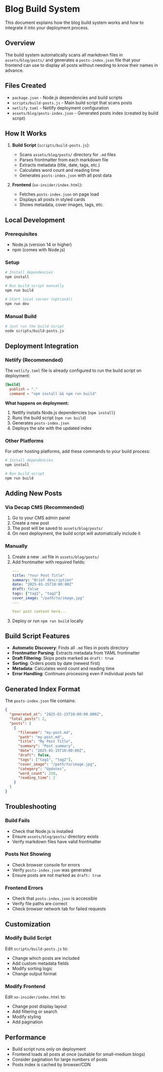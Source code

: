 # Blog Build System

This document explains how the blog build system works and how to integrate it into your deployment process.

## Overview

The build system automatically scans all markdown files in `assets/blog/posts/` and generates a `posts-index.json` file that your frontend can use to display all posts without needing to know their names in advance.

## Files Created

- `package.json` - Node.js dependencies and build scripts
- `scripts/build-posts.js` - Main build script that scans posts
- `netlify.toml` - Netlify deployment configuration
- `assets/blog/posts-index.json` - Generated posts index (created by build script)

## How It Works

1. **Build Script** (`scripts/build-posts.js`):
   - Scans `assets/blog/posts/` directory for `.md` files
   - Parses frontmatter from each markdown file
   - Extracts metadata (title, date, tags, etc.)
   - Calculates word count and reading time
   - Generates `posts-index.json` with all post data

2. **Frontend** (`xo-insider/index.html`):
   - Fetches `posts-index.json` on page load
   - Displays all posts in styled cards
   - Shows metadata, cover images, tags, etc.

## Local Development

### Prerequisites
- Node.js (version 14 or higher)
- npm (comes with Node.js)

### Setup
```bash
# Install dependencies
npm install

# Run build script manually
npm run build

# Start local server (optional)
npm run dev
```

### Manual Build
```bash
# Just run the build script
node scripts/build-posts.js
```

## Deployment Integration

### Netlify (Recommended)

The `netlify.toml` file is already configured to run the build script on deployment:

```toml
[build]
  publish = "."
  command = "npm install && npm run build"
```

**What happens on deployment:**
1. Netlify installs Node.js dependencies (`npm install`)
2. Runs the build script (`npm run build`)
3. Generates `posts-index.json`
4. Deploys the site with the updated index

### Other Platforms

For other hosting platforms, add these commands to your build process:

```bash
# Install dependencies
npm install

# Run build script
npm run build
```

## Adding New Posts

### Via Decap CMS (Recommended)
1. Go to your CMS admin panel
2. Create a new post
3. The post will be saved to `assets/blog/posts/`
4. On next deployment, the build script will automatically include it

### Manually
1. Create a new `.md` file in `assets/blog/posts/`
2. Add frontmatter with required fields:
   ```yaml
   ---
   title: "Your Post Title"
   summary: "Brief description"
   date: "2025-01-15T10:00:00Z"
   draft: false
   tags: ["tag1", "tag2"]
   cover_image: "/path/to/image.jpg"
   ---
   
   Your post content here...
   ```
3. Deploy or run `npm run build` locally

## Build Script Features

- **Automatic Discovery**: Finds all `.md` files in posts directory
- **Frontmatter Parsing**: Extracts metadata from YAML frontmatter
- **Draft Filtering**: Skips posts marked as `draft: true`
- **Sorting**: Orders posts by date (newest first)
- **Metadata**: Calculates word count and reading time
- **Error Handling**: Continues processing even if individual posts fail

## Generated Index Format

The `posts-index.json` file contains:

```json
{
  "generated_at": "2025-01-15T10:00:00.000Z",
  "total_posts": 2,
  "posts": [
    {
      "filename": "my-post.md",
      "path": "my-post.md",
      "title": "My Post Title",
      "summary": "Post summary",
      "date": "2025-01-15T10:00:00Z",
      "draft": false,
      "tags": ["tag1", "tag2"],
      "cover_image": "/path/to/image.jpg",
      "category": "Updates",
      "word_count": 250,
      "reading_time": 2
    }
  ]
}
```

## Troubleshooting

### Build Fails
- Check that Node.js is installed
- Ensure `assets/blog/posts/` directory exists
- Verify markdown files have valid frontmatter

### Posts Not Showing
- Check browser console for errors
- Verify `posts-index.json` was generated
- Ensure posts are not marked as `draft: true`

### Frontend Errors
- Check that `posts-index.json` is accessible
- Verify file paths are correct
- Check browser network tab for failed requests

## Customization

### Modify Build Script
Edit `scripts/build-posts.js` to:
- Change which posts are included
- Add custom metadata fields
- Modify sorting logic
- Change output format

### Modify Frontend
Edit `xo-insider/index.html` to:
- Change post display layout
- Add filtering or search
- Modify styling
- Add pagination

## Performance

- Build script runs only on deployment
- Frontend loads all posts at once (suitable for small-medium blogs)
- Consider pagination for large numbers of posts
- Posts index is cached by browser/CDN
